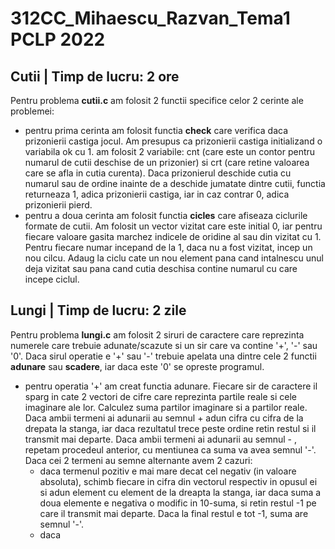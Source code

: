 # 312CC_Mihaescu_Razvan_Tema1 PCLP 2022

## Cutii | Timp de lucru: 2 ore

Pentru problema **cutii.c** am folosit 2 functii specifice celor 2 cerinte ale problemei:
* pentru prima cerinta am folosit functia **check** care verifica daca prizonierii castiga jocul. Am presupus ca prizonierii castiga initializand o variabila ok cu 1.  am folosit 2 variabile: cnt (care este un contor pentru numarul de cutii deschise de un prizonier) si crt (care retine valoarea care se afla in cutia curenta). Daca prizonierul deschide cutia cu numarul sau de ordine inainte de a deschide jumatate dintre cutii, functia returneaza 1, adica prizonierii castiga, iar in caz contrar 0, adica prizonierii pierd.
* pentru a doua cerinta am folosit functia **cicles** care afiseaza ciclurile formate de cutii. Am folosit un vector vizitat care este initial 0, iar pentru fiecare valoare gasita marchez indicele de oridine al sau din vizitat cu 1. Pentru fiecare numar incepand de la 1, daca nu a fost vizitat, incep un nou cilcu. Adaug la ciclu cate un nou element pana cand intalnescu unul deja vizitat sau pana cand cutia deschisa contine numarul cu care incepe ciclul.

## Lungi | Timp de lucru: 2 zile

Pentru problema **lungi.c** am folosit 2 siruri de caractere care reprezinta numerele care trebuie adunate/scazute si un sir care va contine '+', '-' sau '0'. Daca sirul operatie e '+' sau '-' trebuie apelata una dintre cele 2 functii **adunare** sau **scadere**, iar daca este '0' se opreste programul. 
* pentru operatia '+' am creat functia adunare. Fiecare sir de caractere il sparg in cate 2 vectori de cifre care reprezinta partile reale si cele imaginare ale lor. Calculez suma partilor imaginare si a partilor reale. Daca ambii termeni ai adunarii au semnul + adun cifra cu cifra de la drepata la stanga, iar daca rezultatul trece peste ordine retin restul si il transmit mai departe. Daca ambii termeni ai adunarii au semnul - , repetam procedeul anterior, cu mentiunea ca suma va avea semnul '-'. Daca cei 2 termeni au semne alternante avem 2 cazuri: 
  * daca termenul pozitiv e mai mare decat cel negativ (in valoare absoluta), schimb fiecare in cifra din vectorul respectiv in opusul ei si adun element cu element de la dreapta la stanga, iar daca suma a doua elemente e negativa o modific in 10-suma, si retin restul -1 pe care il transmit mai departe. Daca la final restul  e tot -1, suma are semnul '-'.
  * daca
